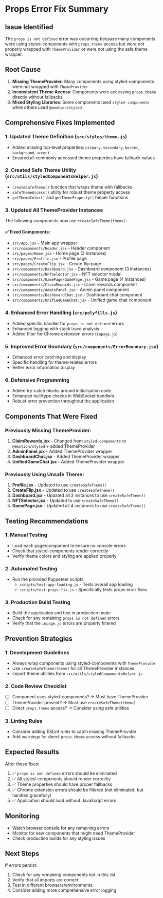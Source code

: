 # Props Error Fix Summary

## Issue Identified
The `props is not defined` error was occurring because many components were using styled-components with `props.theme` access but were not properly wrapped with `ThemeProvider` or were not using the safe theme wrapper.

## Root Cause
1. **Missing ThemeProvider**: Many components using styled-components were not wrapped with `ThemeProvider`
2. **Inconsistent Theme Access**: Components were accessing `props.theme` directly without fallbacks
3. **Mixed Styling Libraries**: Some components used `styled-components` while others used `@emotion/styled`

## Comprehensive Fixes Implemented

### 1. Updated Theme Definition (`src/styles/theme.js`)
- Added missing top-level properties: `primary`, `secondary`, `border`, `background`, `accent`
- Ensured all commonly accessed theme properties have fallback values

### 2. Created Safe Theme Utility (`src/utils/styledComponentsHelper.js`)
- `createSafeTheme()` function that wraps theme with fallbacks
- `safeThemeAccess()` utility for robust theme property access
- `getThemeColor()` and `getThemeProperty()` helper functions

### 3. Updated All ThemeProvider Instances
The following components now use `createSafeTheme(theme)`:

#### ✅ Fixed Components:
- `src/App.jsx` - Main app wrapper
- `src/components/Header.jsx` - Header component
- `src/pages/Home.jsx` - Home page (3 instances)
- `src/pages/Profile.jsx` - Profile page
- `src/pages/CreateFlip.jsx` - Create flip page
- `src/components/Dashboard.jsx` - Dashboard component (3 instances)
- `src/components/NFTSelector.jsx` - NFT selector modal
- `src/components/GamePage/GamePage.jsx` - Game page (4 instances)
- `src/components/ClaimRewards.jsx` - Claim rewards component
- `src/components/AdminPanel.jsx` - Admin panel component
- `src/components/DashboardChat.jsx` - Dashboard chat component
- `src/components/UnifiedGameChat.jsx` - Unified game chat component

### 4. Enhanced Error Handling (`src/polyfills.js`)
- Added specific handler for `props is not defined` errors
- Enhanced logging with stack trace analysis
- Added filter for Chrome extension errors (`inpage.js`)

### 5. Improved Error Boundary (`src/components/ErrorBoundary.jsx`)
- Enhanced error catching and display
- Specific handling for theme-related errors
- Better error information display

### 6. Defensive Programming
- Added try-catch blocks around initialization code
- Enhanced null/type checks in WebSocket handlers
- Robust error prevention throughout the application

## Components That Were Fixed

### Previously Missing ThemeProvider:
1. **ClaimRewards.jsx** - Changed from `styled-components` to `@emotion/styled` + added ThemeProvider
2. **AdminPanel.jsx** - Added ThemeProvider wrapper
3. **DashboardChat.jsx** - Added ThemeProvider wrapper
4. **UnifiedGameChat.jsx** - Added ThemeProvider wrapper

### Previously Using Unsafe Theme:
1. **Profile.jsx** - Updated to use `createSafeTheme()`
2. **CreateFlip.jsx** - Updated to use `createSafeTheme()`
3. **Dashboard.jsx** - Updated all 3 instances to use `createSafeTheme()`
4. **NFTSelector.jsx** - Updated to use `createSafeTheme()`
5. **GamePage.jsx** - Updated all 4 instances to use `createSafeTheme()`

## Testing Recommendations

### 1. Manual Testing
- Load each page/component to ensure no console errors
- Check that styled-components render correctly
- Verify theme colors and styling are applied properly

### 2. Automated Testing
- Run the provided Puppeteer scripts:
  - `scripts/test-app-loading.js` - Tests overall app loading
  - `scripts/test-props-fix.js` - Specifically tests props error fixes

### 3. Production Build Testing
- Build the application and test in production mode
- Check for any remaining `props is not defined` errors
- Verify that the `inpage.js` errors are properly filtered

## Prevention Strategies

### 1. Development Guidelines
- Always wrap components using styled-components with `ThemeProvider`
- Use `createSafeTheme(theme)` for all ThemeProvider instances
- Import theme utilities from `src/utils/styledComponentsHelper.js`

### 2. Code Review Checklist
- [ ] Component uses styled-components? → Must have ThemeProvider
- [ ] ThemeProvider present? → Must use `createSafeTheme(theme)`
- [ ] Direct `props.theme` access? → Consider using safe utilities

### 3. Linting Rules
- Consider adding ESLint rules to catch missing ThemeProvider
- Add warnings for direct `props.theme` access without fallbacks

## Expected Results

After these fixes:
1. ✅ `props is not defined` errors should be eliminated
2. ✅ All styled-components should render correctly
3. ✅ Theme properties should have proper fallbacks
4. ✅ Chrome extension errors should be filtered (not eliminated, but handled gracefully)
5. ✅ Application should load without JavaScript errors

## Monitoring

- Watch browser console for any remaining errors
- Monitor for new components that might need ThemeProvider
- Check production builds for any styling issues

## Next Steps

If errors persist:
1. Check for any remaining components not in this list
2. Verify that all imports are correct
3. Test in different browsers/environments
4. Consider adding more comprehensive error logging 